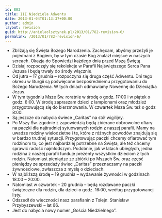 ```yaml
---
id: 803
title: III Niedziela Adwentu
date: 2013-01-04T01:13:37+00:00
author: admin
layout: revision
guid: http://anielaolsztynek.pl/2013/01/782-revision-6/
permalink: /2013/01/782-revision-6/
---
```

  * Zbliżają się Święta Bożego Narodzenia. Zachęcam, abyśmy przeżyli je pojednani z Bogiem, by w tym czasie Bóg znalazł miejsce w naszych sercach. Okazja do Spowiedzi każdego dnia przed Mszą Świętą.
  * Dzisiaj rozpoczęły się rekolekcje w Parafii Najświętszego Serca Pana Jezusa i będą trwały do środy włącznie.
  * Od jutra &#8211; 17 grudnia &#8211; rozpoczyna się druga część Adwentu. Dni tego okresu w liturgii są poświęcone bezpośredniemu przygotowaniu do Bożego Narodzenia. W tych dniach odmawiamy Nowennę do Dzieciątka Jezus.
  * W tym tygodniu Msze Św. roratnie w środę o godz. 17:00 i w piątek o godz. 8:00. W środę zapraszam dzieci z lampionami oraz młodzież przygotowującą się do bierzmowania. W czwartek Msza Św. też o godz 8:00.
  * Są jeszcze do nabycia świece &#8222;Caritas&#8221; na stół wigilijny.
  * Po Mszy Św. zgodnie z zapowiedzią będą zbierane dobrowolne ofiary na paczki dla najtrudniej sytuowanych rodzin z naszej parafii. Mamy na uwadze rodziny wielodzietne i te, które z różnych powodów znajdują się w bardzo trudnej sytuacji. Przygotowując paczki chcemy ofiarować tym rodzinom to, co jest najbardziej potrzebne na Święta, ale też chcemy sprawić radość najmłodszym. Podobnie, jak w latach ubiegłych, jedna rodzina z naszej parafii funduje prezenty wszystkim dzieciom z tych rodzin. Natomiast pieniądze ze zbiórki po Mszach Św. oraz część pieniędzy ze sprzedaży świec &#8222;Caritas&#8221; przeznaczamy na paczki żywnościowe, zwłaszcza z myślą o dzieciach.
  * W najbliższą środę &#8211; 19 grudnia &#8211; wydawanie żywności w godzinach 18:00 &#8211; 20:00.
  * Natomiast w czwartek &#8211; 20 grudnia &#8211; będą rozdawane paczki świąteczne dla rodzin, dla dzieci o godz. 16:00, według przygotowanej listy.
  * Odszedł do wieczności nasz parafianin z Tolejn: Stanisław Przybyszewski &#8211; lat 66.
  * Jest do nabycia nowy numer &#8222;Gościa Niedzielnego&#8221;.